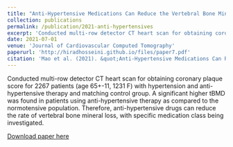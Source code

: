 ```yaml
---
title: "Anti-Hypertensive Medications Can Reduce the Vertebral Bone Mineral Loss in Aging Hypertensive Patients"
collection: publications
permalink: /publication/2021-anti-hypertensives
excerpt: 'Conducted multi-row detector CT heart scan for obtaining coronary plaque score for 2267 patients (age 65+-11, 1231 F) with hypertension and anti-hypertensive therapy and matching control group. A significant higher tBMD was found in patients using anti-hypertensive therapy as compared to the normotensive population. Therefore, anti-hypertensive drugs can reduce the rate of vertebral bone mineral loss, with specific medication class being investigated.'
date: 2021-07-01
venue: 'Journal of Cardiovascular Computed Tomography'
paperurl: 'http://hiradhosseini.github.io/files/paper7.pdf'
citation: 'Mao et al. (2021). &quot;Anti-Hypertensive Medications Can Reduce the Vertebral Bone Mineral Loss in Aging Hypertensive Patients&quot; <i>Journal of Cardiovascular Computed Tomography</i>. 15(3).'
---
```

Conducted multi-row detector CT heart scan for obtaining coronary plaque score for 2267 patients (age 65+-11, 1231 F) with hypertension and anti-hypertensive therapy and matching control group. A significant higher tBMD was found in patients using anti-hypertensive therapy as compared to the normotensive population. Therefore, anti-hypertensive drugs can reduce the rate of vertebral bone mineral loss, with specific medication class being investigated.

[Download paper here](http://hiradhosseini.github.io/files/paper7.pdf)

